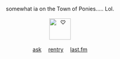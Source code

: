 <p align="center">
  somewhat ia on the Town of Ponies..... Lol.
  <br><br><img src="https://i.ibb.co/kx31MJ4/smd.png" height=56 title="♡">
  <br><br><a href="https://sparkler.cc/@blur">ask</a>  
  <a href="https://rentry.co/BIadee">rentry</a>  <a href="https://last.fm/user/IHateMemphis">last.fm</a>
</p>
